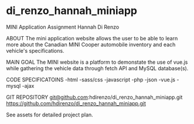# di_renzo_hannah_miniapp
 
MINI Application Assignment 
Hannah Di Renzo 

ABOUT
The mini application website allows the user to be able to learn more about the Canadian MINI Cooper automobile inventory and each vehicle's specifications. 

MAIN GOAL
The MINI website is a platform to demonstate the use of vue.js while gathering the vehicle data through fetch API and MySQL database(s).

CODE SPECIFICATOINS
-html
-sass/css
-javascript
-php
-json
-vue.js
-mysql
-ajax

GIT REPOSITORY 
git@github.com:hdirenzo/di_renzo_hannah_miniapp.git
https://github.com/hdirenzo/di_renzo_hannah_miniapp.git

See assets for detailed project plan.
